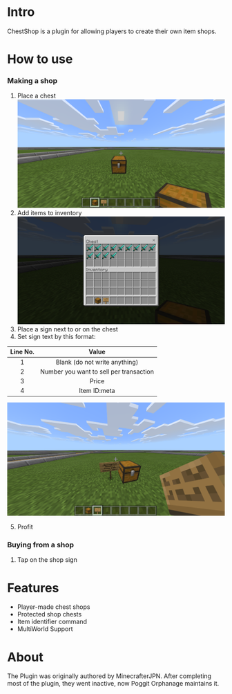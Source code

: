 # Intro
ChestShop is a plugin for allowing players to create their own item shops.

# How to use

### Making a shop
1. Place a chest
![Chest](Chest.png)
2. Add items to inventory
![Chest Inventory](Chest-Inventory.png)
3. Place a sign next to or on the chest
4. Set sign text by this format:

  | Line No. | Value |
  | :------: | :---: |
  | 1 | Blank (do not write anything) |
  | 2 | Number you want to sell per transaction |
  | 3 | Price |
  | 4 | Item ID:meta |

![Chest With Sign](Chest-with-sign.png)

5. Profit

### Buying from a shop

1. Tap on the shop sign

# Features
* Player-made chest shops
* Protected shop chests
* Item identifier command
* MultiWorld Support

# About
The Plugin was originally authored by MinecrafterJPN. After completing most of the plugin, they went inactive, now Poggit Orphanage maintains it.